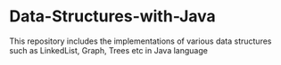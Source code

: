 # Data-Structures-with-Java
This repository includes the implementations of various data structures such as LinkedList, Graph, Trees etc in Java language
